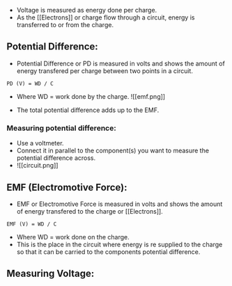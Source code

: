 - Voltage is measured as energy done per charge.
- As the [[Electrons]] or charge flow through a circuit, energy is transferred to or from the charge.

## Potential Difference:
- Potential Difference or PD is measured in volts and shows the amount of energy transfered per charge between two points in a circuit.
```ad-seealso
PD (V) = WD / C
```
- Where WD = work done by the charge.
![[emf.png]]

- The total potential difference adds up to the EMF.

### Measuring potential difference:
- Use a voltmeter.
- Connect it in parallel to the component(s) you want to measure the potential difference across.
- ![[circuit.png]]

## EMF (Electromotive Force):
- EMF or Electromotive Force is measured in volts and shows the amount of energy transfered to the charge or [[Electrons]].
```ad-seealso
EMF (V) = WD / C
```
- Where WD = work done on the charge.
- This is the place in the circuit where energy is re supplied to the charge so that it can be carried to the components potential difference.

## Measuring Voltage: